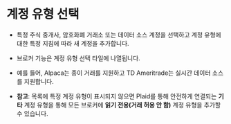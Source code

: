 # **계정 유형 선택**

- 특정 주식 중개사, 암호화폐 거래소 또는 데이터 소스 계정을 선택하고 계정 유형에 대한 특정 지침에 따라 새 계정을 추가합니다. 
- 브로커 기능은 계정 유형 선택 타일에 나열됩니다. 
- 예를 들어, Alpaca는 종이 거래를 지원하고 TD Ameritrade는 실시간 데이터 소스를 지원합니다.

- **참고**: 목록에 특정 계정 유형이 표시되지 않으면 Plaid를 통해 안전하게 연결되는 **기타** 계정 유형을 통해 모든 브로커에 **읽기 전용(거래 허용 안 함)** 계정 유형을 추가할 수 있습니다.
